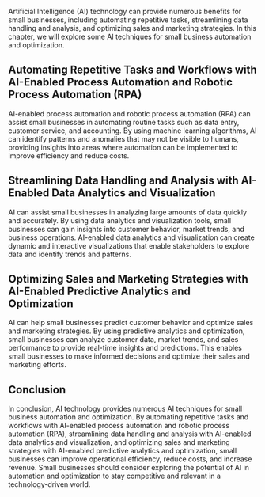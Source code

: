 
Artificial Intelligence (AI) technology can provide numerous benefits for small businesses, including automating repetitive tasks, streamlining data handling and analysis, and optimizing sales and marketing strategies. In this chapter, we will explore some AI techniques for small business automation and optimization.

Automating Repetitive Tasks and Workflows with AI-Enabled Process Automation and Robotic Process Automation (RPA)
-----------------------------------------------------------------------------------------------------------------

AI-enabled process automation and robotic process automation (RPA) can assist small businesses in automating routine tasks such as data entry, customer service, and accounting. By using machine learning algorithms, AI can identify patterns and anomalies that may not be visible to humans, providing insights into areas where automation can be implemented to improve efficiency and reduce costs.

Streamlining Data Handling and Analysis with AI-Enabled Data Analytics and Visualization
----------------------------------------------------------------------------------------

AI can assist small businesses in analyzing large amounts of data quickly and accurately. By using data analytics and visualization tools, small businesses can gain insights into customer behavior, market trends, and business operations. AI-enabled data analytics and visualization can create dynamic and interactive visualizations that enable stakeholders to explore data and identify trends and patterns.

Optimizing Sales and Marketing Strategies with AI-Enabled Predictive Analytics and Optimization
-----------------------------------------------------------------------------------------------

AI can help small businesses predict customer behavior and optimize sales and marketing strategies. By using predictive analytics and optimization, small businesses can analyze customer data, market trends, and sales performance to provide real-time insights and predictions. This enables small businesses to make informed decisions and optimize their sales and marketing efforts.

Conclusion
----------

In conclusion, AI technology provides numerous AI techniques for small business automation and optimization. By automating repetitive tasks and workflows with AI-enabled process automation and robotic process automation (RPA), streamlining data handling and analysis with AI-enabled data analytics and visualization, and optimizing sales and marketing strategies with AI-enabled predictive analytics and optimization, small businesses can improve operational efficiency, reduce costs, and increase revenue. Small businesses should consider exploring the potential of AI in automation and optimization to stay competitive and relevant in a technology-driven world.
